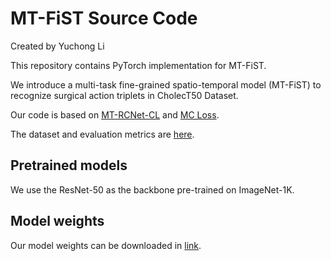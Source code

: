 # MT-FiST Source Code
Created by Yuchong Li

This repository contains PyTorch implementation for MT-FiST.

We introduce a multi-task fine-grained spatio-temporal model (MT-FiST) to recognize surgical action triplets in CholecT50 Dataset. 

Our code is based on [MT-RCNet-CL](https://github.com/YuemingJin/MTRCNet-CL) and [MC Loss](https://github.com/PRIS-CV/Mutual-Channel-Loss).

The dataset and evaluation metrics are [here](https://github.com/CAMMA-public/cholect50). 

## Pretrained models

We use the ResNet-50 as the backbone pre-trained on ImageNet-1K. 

## Model weights

Our model weights can be downloaded in [link](https://drive.google.com/drive/folders/1Wjo1AgDiSPjeysMDdhq5glpQ8qENFLDT?usp=drive_link).
